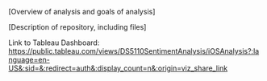 [Overview of analysis and goals of analysis]

[Description of repository, including files]

Link to Tableau Dashboard: https://public.tableau.com/views/DS5110SentimentAnalysis/iOSAnalysis?:language=en-US&:sid=&:redirect=auth&:display_count=n&:origin=viz_share_link
